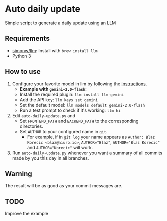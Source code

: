 # Auto daily update

Simple script to generate a daily update using an LLM

## Requirements

- [simonw/llm](https://github.com/simonw/llm): Install with `brew install llm`
- Python 3

## How to use

1. Configure your favorite model in llm by following the [instructions](https://llm.datasette.io/en/stable/usage.html).
    - **Example with `gemini-2.0-flash`:**
    - Install the required plugin: `llm install llm-gemini`
    - Add the API key: `llm keys set gemini`
    - Set the default model: `llm models default gemini-2.0-flash`
    - Run a test prompt to check if it's working: `llm hi`
2. Edit `auto-daily-update.py` and
    - Set `FRONTEND_PATH` and `BACKEND_PATH` to the corresponding directories.
    - Set `AUTHOR` to your configured name in `git`.
        - For example, if in `git log` your name appears as `Author: Blaz Korecic <blaz@niuro.io>`, `AUTHOR="Blaz"`, `AUTHOR="Blaz Korecic"` and `AUTHOR="Korecic"` will work.
3. Run `auto-daily-update.py` whenever you want a summary of all commits made by you this day in all branches.

## Warning

The result will be as good as your commit messages are.

## TODO

Improve the example
